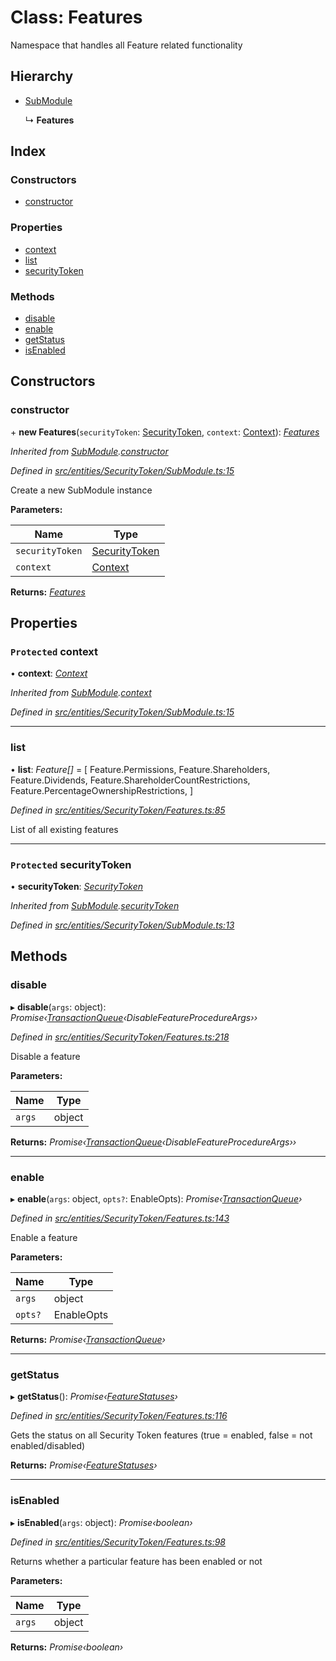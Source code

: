# Class: Features

Namespace that handles all Feature related functionality

## Hierarchy

* [SubModule](entities.securitytoken.submodule.md)

  ↳ **Features**

## Index

### Constructors

* [constructor](entities.securitytoken.features.md#constructor)

### Properties

* [context](entities.securitytoken.features.md#protected-context)
* [list](entities.securitytoken.features.md#list)
* [securityToken](entities.securitytoken.features.md#protected-securitytoken)

### Methods

* [disable](entities.securitytoken.features.md#disable)
* [enable](entities.securitytoken.features.md#enable)
* [getStatus](entities.securitytoken.features.md#getstatus)
* [isEnabled](entities.securitytoken.features.md#isenabled)

## Constructors

###  constructor

\+ **new Features**(`securityToken`: [SecurityToken](entities.securitytoken.securitytoken.md), `context`: [Context](_context_.context.md)): *[Features](entities.securitytoken.features.md)*

*Inherited from [SubModule](entities.securitytoken.submodule.md).[constructor](entities.securitytoken.submodule.md#constructor)*

*Defined in [src/entities/SecurityToken/SubModule.ts:15](https://github.com/PolymathNetwork/polymath-sdk/blob/73ecb26/src/entities/SecurityToken/SubModule.ts#L15)*

Create a new SubModule instance

**Parameters:**

Name | Type |
------ | ------ |
`securityToken` | [SecurityToken](entities.securitytoken.securitytoken.md) |
`context` | [Context](_context_.context.md) |

**Returns:** *[Features](entities.securitytoken.features.md)*

## Properties

### `Protected` context

• **context**: *[Context](_context_.context.md)*

*Inherited from [SubModule](entities.securitytoken.submodule.md).[context](entities.securitytoken.submodule.md#protected-context)*

*Defined in [src/entities/SecurityToken/SubModule.ts:15](https://github.com/PolymathNetwork/polymath-sdk/blob/73ecb26/src/entities/SecurityToken/SubModule.ts#L15)*

___

###  list

• **list**: *Feature[]* =  [
    Feature.Permissions,
    Feature.Shareholders,
    Feature.Dividends,
    Feature.ShareholderCountRestrictions,
    Feature.PercentageOwnershipRestrictions,
  ]

*Defined in [src/entities/SecurityToken/Features.ts:85](https://github.com/PolymathNetwork/polymath-sdk/blob/73ecb26/src/entities/SecurityToken/Features.ts#L85)*

List of all existing features

___

### `Protected` securityToken

• **securityToken**: *[SecurityToken](entities.securitytoken.securitytoken.md)*

*Inherited from [SubModule](entities.securitytoken.submodule.md).[securityToken](entities.securitytoken.submodule.md#protected-securitytoken)*

*Defined in [src/entities/SecurityToken/SubModule.ts:13](https://github.com/PolymathNetwork/polymath-sdk/blob/73ecb26/src/entities/SecurityToken/SubModule.ts#L13)*

## Methods

###  disable

▸ **disable**(`args`: object): *Promise‹[TransactionQueue](entities.transactionqueue.md)‹DisableFeatureProcedureArgs››*

*Defined in [src/entities/SecurityToken/Features.ts:218](https://github.com/PolymathNetwork/polymath-sdk/blob/73ecb26/src/entities/SecurityToken/Features.ts#L218)*

Disable a feature

**Parameters:**

Name | Type |
------ | ------ |
`args` | object |

**Returns:** *Promise‹[TransactionQueue](entities.transactionqueue.md)‹DisableFeatureProcedureArgs››*

___

###  enable

▸ **enable**(`args`: object, `opts?`: EnableOpts): *Promise‹[TransactionQueue](entities.transactionqueue.md)›*

*Defined in [src/entities/SecurityToken/Features.ts:143](https://github.com/PolymathNetwork/polymath-sdk/blob/73ecb26/src/entities/SecurityToken/Features.ts#L143)*

Enable a feature

**Parameters:**

Name | Type |
------ | ------ |
`args` | object |
`opts?` | EnableOpts |

**Returns:** *Promise‹[TransactionQueue](entities.transactionqueue.md)›*

___

###  getStatus

▸ **getStatus**(): *Promise‹[FeatureStatuses](../interfaces/entities.securitytoken.featurestatuses.md)›*

*Defined in [src/entities/SecurityToken/Features.ts:116](https://github.com/PolymathNetwork/polymath-sdk/blob/73ecb26/src/entities/SecurityToken/Features.ts#L116)*

Gets the status on all Security Token features (true = enabled, false = not enabled/disabled)

**Returns:** *Promise‹[FeatureStatuses](../interfaces/entities.securitytoken.featurestatuses.md)›*

___

###  isEnabled

▸ **isEnabled**(`args`: object): *Promise‹boolean›*

*Defined in [src/entities/SecurityToken/Features.ts:98](https://github.com/PolymathNetwork/polymath-sdk/blob/73ecb26/src/entities/SecurityToken/Features.ts#L98)*

Returns whether a particular feature has been enabled or not

**Parameters:**

Name | Type |
------ | ------ |
`args` | object |

**Returns:** *Promise‹boolean›*
